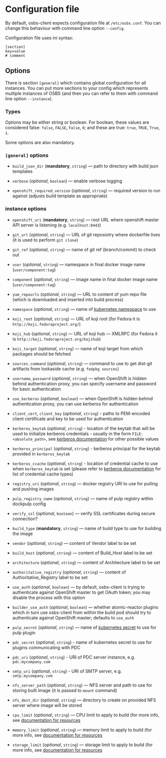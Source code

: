 # Configuration file

By default, osbs-client expects configuration file at `/etc/osbs.conf`. You can change this behaviour with command line option `--config`.

Configuration file uses ini syntax:

```
[section]
key=value
# comment
```

## Options

There is section `[general]` which contains global configuration for all instances. You can put more sections to your config which represents multiple instances of OSBS (and then you can refer to them with command line option `--instance`).

### Types

Options may be either string or boolean. For boolean, these values are considered false: `false`, `FALSE`, `False`, `0`; and these are true: `true`, `TRUE`, `True`, `1`.

Some options are also mandatory.


### `[general]` options

* `build_json_dir` (**mandatory**, `string`) — path to directory with build json templates

* `verbose` (*optional*, `boolean`) — enable verbose logging

* `openshift_required_version` (*optional*, `string`) — required version to run against (adjusts build template as appropriate)

### instance options

* `openshift_uri` (**mandatory**, `string`) — root URL where openshift master API server is listening (e.g. `localhost:8443`)

* `git_url` (*optional*, `string`) — URL of git reposiotry where dockerfile lives (it is used to perform `git clone`)

* `git_ref` (*optional*, `string`) — name of git ref (branch/commit) to check out

* `user` (*optional*, `string`) — namespace in final docker image name (`user/component:tag`)

* `component` (*optional*, `string`) — image name in final docker image name (`user/component:tag`)

* `yum_repourls` (*optional*, `string`) — URL to content of yum repo file (which is downloaded and inserted into build process)

* `namespace` (*optional*, `string`) — name of [kubernetes namespace](https://github.com/GoogleCloudPlatform/kubernetes/blob/master/docs/namespaces.md) to use

* `koji_root` (*optional*, `string`) — URL of koji root (for Fedora it is `http://koji.fedoraproject.org/`)

* `koji_hub` (*optional*, `string`) — URL of koji hub — XMLRPC (for Fedora it is `http://koji.fedoraproject.org/kojihub`)

* `koji_target` (*optional*, `string`) — name of koji target from which packages should be fetched

* `sources_command` (*optional*, `string`) — command to use to get dist-git artifacts from lookaside cache (e.g. `fedpkg sources`)

* `username`, `password` (*optional*, `string`) — when OpenShift is hidden behind authentication proxy, you can specify username and password for basic authentication

* `use_kerberos` (*optional*, `boolean`) — when OpenShift is hidden behind authentication proxy, you can use kerberos for authentication

* `client_cert`, `client_key` (*optional*, `string`) - paths to PEM-encoded client certificate and key to be used for authentication

* `kerberos_keytab` (*optional*, `string`) - location of the keytab that will be used to initialize kerberos credentials - usually in the form `FILE:<absolute_path>`, see [kerberos documentation](http://web.mit.edu/Kerberos/krb5-latest/doc/basic/keytab_def.html) for other possible values

* `kerberos_principal` (*optional*, `string`) - kerberos principal for the keytab provided in `kerberos_keytab`

* `kerberos_ccache` (*optional*, `string`) - location of credential cache to use when `kerberos_keytab` is set (please refer to [kerberos documentation](http://web.mit.edu/Kerberos/krb5-latest/doc/basic/ccache_def.html) for list of credential cache types)

* `registry_uri` (*optional*, `string`) — docker registry URI to use for pulling and pushing images

* `pulp_registry_name` (*optional*, `string`) — name of pulp registry within dockpulp config

* `verify_ssl` (*optional*, `boolean`) — verify SSL certificates during secure connection?

* `build_type` (**mandatory**, `string`) — name of build type to use for building the image

* `vendor` (*optional*, `string`) — content of Vendor label to be set

* `build_host` (*optional*, `string`) — content of Build\_Host label to be set

* `architecture` (*optional*, `string`) — content of Architecture label to be set

* `authoritative_registry` (*optional*, `string`) — content of Authoritative\_Registry label to be set

* `use_auth` (*optional*, `boolean`) — by default, osbs-client is trying to authenticate against OpenShift master to get OAuth token; you may disable the process with this option

* `builder_use_auth` (*optional*, `boolean`) — whether atomic-reactor plugins which in turn use osbs-client from within the build pod should try to authenticate against OpenShift master; defaults to `use_auth`

* `pulp_secret` (*optional*, `string`) — name of [kubernetes secret](https://github.com/GoogleCloudPlatform/kubernetes/blob/master/docs/design/secrets.md) to use for pulp plugin

* `pdc_secret` (*optional*, `string`) - name of kubernetes secret to use for plugins communicating with PDC

* `pdc_uri` (*optional*, `string`) - URI of PDC server instance, e.g. `pdc.mycompany.com`

* `smtp_uri` (*optional*, `string`) - URI of SMTP server, e.g. `smtp.mycompany.com`

* `nfs_server_path` (*optional*, `string`) — NFS server and path to use for storing built image (it is passed to `mount` command)

* `nfs_dest_dir` (*optional*, `string`) — directory to create on provided NFS server where image will be stored

* `cpu_limit` (*optional*, `string`) — CPU limit to apply to build (for more info, see [documentation for resources](https://github.com/projectatomic/osbs-client/blob/master/docs/resource.md)

* `memory_limit` (*optional*, `string`) — memory limit to apply to build (for more info, see [documentation for resources](https://github.com/projectatomic/osbs-client/blob/master/docs/resource.md)

* `storage_limit` (*optional*, `string`) — storage limit to apply to build (for more info, see [documentation for resources](https://github.com/projectatomic/osbs-client/blob/master/docs/resource.md)
